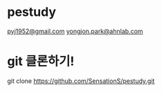# pestudy
pyj1952@gmail.com
yongjon.park@ahnlab.com

# git 클론하기!
git clone https://github.com/SensationS/pestudy.git
